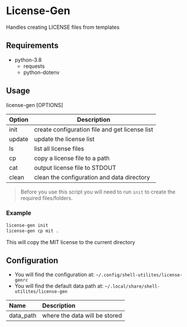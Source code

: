 # License-Gen
Handles creating LICENSE files from templates

## Requirements
- python-3.8
    - requests
    - python-dotenv

## Usage
license-gen [OPTIONS]

| Option | Description                                    |
|--------|------------------------------------------------|
| init   | create configuration file and get license list |
| update | update the license list                        |
| ls     | list all license files                         |
| cp     | copy a license file to a path                  |
| cat    | output license file to STDOUT                  |
| clean  | clean the configuration and data directory     |

> Before you use this script you will need to run `init` to create the required files/folders.

### Example

``` bash
license-gen init
license-gen cp mit .
```

This will copy the MIT license to the current directory

## Configuration
- You will find the configuration at: `~/.config/shell-utilites/license-genrc`
- You will find the default data path at: `~/.local/share/shell-utilites/license-gen`

| Name      | Description                   |
|:----------|:------------------------------|
| data_path | where the data will be stored |

